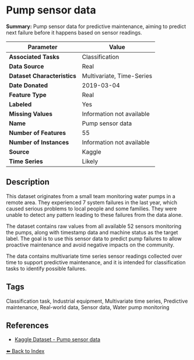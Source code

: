 # Pump sensor data

**Summary:** Pump sensor data for predictive maintenance, aiming to predict next failure before it happens based on sensor readings.

| Parameter | Value |
| --- | --- |
| **Associated Tasks** | Classification |
| **Data Source** | Real |
| **Dataset Characteristics** | Multivariate, Time-Series |
| **Date Donated** | 2019-03-04 |
| **Feature Type** | Real |
| **Labeled** | Yes |
| **Missing Values** | Information not available |
| **Name** | Pump sensor data |
| **Number of Features** | 55 |
| **Number of Instances** | Information not available |
| **Source** | Kaggle |
| **Time Series** | Likely |

## Description

This dataset originates from a small team monitoring water pumps in a remote area. They experienced 7 system failures in the last year, which caused serious problems to local people and some families. They were unable to detect any pattern leading to these failures from the data alone.

The dataset contains raw values from all available 52 sensors monitoring the pumps, along with timestamp data and machine status as the target label. The goal is to use this sensor data to predict pump failures to allow proactive maintenance and avoid negative impacts on the community.

The data contains multivariate time series sensor readings collected over time to support predictive maintenance, and it is intended for classification tasks to identify possible failures.

## Tags

Classification task, Industrial equipment, Multivariate time series, Predictive maintenance, Real-world data, Sensor data, Water pump monitoring

## References

- [Kaggle Dataset - Pump sensor data](https://www.kaggle.com/nphantawee/pump-sensor-data)

[⬅️ Back to Index](../README.md)
